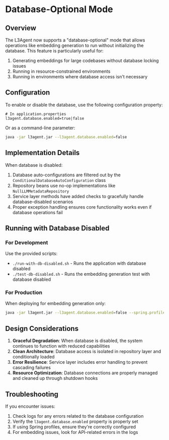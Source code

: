 # Database-Optional Mode

## Overview

The L3Agent now supports a "database-optional" mode that allows operations like embedding generation to run without initializing the database. This feature is particularly useful for:

1. Generating embeddings for large codebases without database locking issues
2. Running in resource-constrained environments
3. Running in environments where database access isn't necessary

## Configuration

To enable or disable the database, use the following configuration property:

```properties
# In application.properties
l3agent.database.enabled=true|false
```

Or as a command-line parameter:

```bash
java -jar l3agent.jar --l3agent.database.enabled=false
```

## Implementation Details

When database is disabled:

1. Database auto-configurations are filtered out by the `ConditionalDatabaseAutoConfiguration` class
2. Repository beans use no-op implementations like `NullLLMMetadataRepository` 
3. Service layer methods have added checks to gracefully handle database-disabled scenarios
4. Proper exception handling ensures core functionality works even if database operations fail

## Running with Database Disabled

### For Development

Use the provided scripts:

- `./run-with-db-disabled.sh` - Runs the application with database disabled
- `./test-db-disabled.sh` - Runs the embedding generation test with database disabled

### For Production

When deploying for embedding generation only:

```bash
java -jar l3agent.jar --l3agent.database.enabled=false --spring.profiles.active=embedding
```

## Design Considerations

1. **Graceful Degradation**: When database is disabled, the system continues to function with reduced capabilities
2. **Clean Architecture**: Database access is isolated in repository layer and conditionally loaded
3. **Error Resilience**: Service layer includes error handling to prevent cascading failures
4. **Resource Optimization**: Database connections are properly managed and cleaned up through shutdown hooks

## Troubleshooting

If you encounter issues:

1. Check logs for any errors related to the database configuration
2. Verify the `l3agent.database.enabled` property is properly set
3. If using Spring profiles, ensure they're correctly configured
4. For embedding issues, look for API-related errors in the logs 